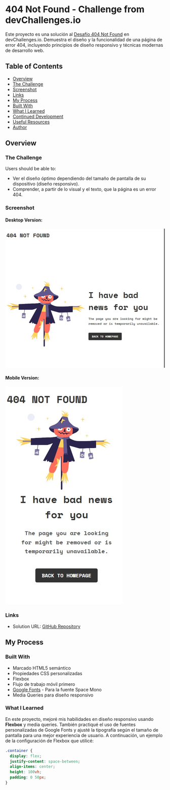 # 404 Not Found - Challenge from devChallenges.io

Este proyecto es una solución al [Desafío 404 Not Found](https://devchallenges.io/challenges/wBunSb7FPrIepJZAg0sY) en devChallenges.io. Demuestra el diseño y la funcionalidad de una página de error 404, incluyendo principios de diseño responsivo y técnicas modernas de desarrollo web.

## Table of Contents
  - [Overview](#overview)
  - [The Challenge](#the-challenge)
  - [Screenshot](#screenshot)
  - [Links](#links)
  - [My Process](#my-process)
  - [Built With](#built-with)
  - [What I Learned](#what-i-learned)
  - [Continued Development](#continued-development)
  - [Useful Resources](#useful-resources)
  - [Author](#author)

## Overview

### The Challenge
Users should be able to:
- Ver el diseño óptimo dependiendo del tamaño de pantalla de su dispositivo (diseño responsivo).
- Comprender, a partir de lo visual y el texto, que la página es un error 404.

### Screenshot
#### Desktop Version:
![Desktop Screenshot](./imagenes/desktop-preview.jpg)

#### Mobile Version:
![Mobile Screenshot](./imagenes/mobile-preview.jpg)

### Links
- Solution URL: [GitHub Repository](https://github.com/Victormrl17/404_Not_Found_Page.git)


## My Process

### Built With
- Marcado HTML5 semántico
- Propiedades CSS personalizadas
- Flexbox
- Flujo de trabajo móvil primero
- [Google Fonts](https://fonts.google.com/specimen/Space+Mono) - Para la fuente Space Mono
- Media Queries para diseño responsivo

### What I Learned
En este proyecto, mejoré mis habilidades en diseño responsivo usando **Flexbox** y media queries. También practiqué el uso de fuentes personalizadas de Google Fonts y ajusté la tipografía según el tamaño de pantalla para una mejor experiencia de usuario. A continuación, un ejemplo de la configuración de Flexbox que utilicé:

```css
.container {
  display: flex;
  justify-content: space-between;
  align-items: center;
  height: 100vh;
  padding: 0 50px;
}
